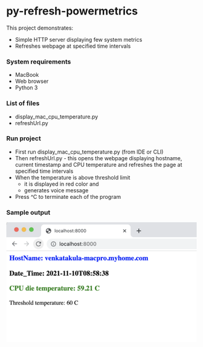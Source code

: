 # py-refresh-powermetrics
This project demonstrates:
+ Simple HTTP server displaying few system metrics
+ Refreshes webpage at specified time intervals

### System requirements
+ MacBook
+ Web browser
+ Python 3

### List of files
+ display_mac_cpu_temperature.py
+ refreshUrl.py

### Run project
+ First run display_mac_cpu_temperature.py (from IDE or CLI)
+ Then refreshUrl.py - this opens the webpage displaying hostname, current timestamp and CPU temperature and refreshes the page at specified time intervals
+ When the temperature is above threshold limit
   - it is displayed in red color and
   - generates voice message
+ Press ^C to terminate each of the program

### Sample output
![Display system metrics](sample_outout.png)
